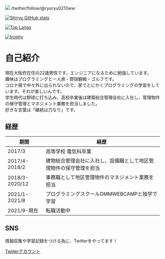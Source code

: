 ![](https://komarev.com/ghpvc/siryu-saito&color=green)
/twitter/follow/@ryuryu0213ww

[![Shiryu GitHub stats](https://github-readme-stats.vercel.app/api?username=siryu-saito&theme=vue-dark&show_icons=true)](https://github.com/siryu-saito/github-readme-stats)

[![Top Langs](https://github-readme-stats.vercel.app/api/top-langs/?username=siryu-saito&theme=vue-dark&show_icons=true&layout=compact)](https://github.com/siryu-saito/github-readme-stats)

[![trophy](https://github-profile-trophy.vercel.app/?username=siryu-saito&theme=dracula)](https://github.com/siryu-saito/github-profile-trophy)

# 自己紹介

現在大阪府在住の22歳男性です。エンジニアになるために勉強しています。  
趣味はプログラミングと一人旅・野球観戦・ゴルフです。  
コロナ禍で中々外に出られないので、家でとにかくプログラミングの学習をしています。それが楽しいんです。  
学生時代は野球に打ち込み、高校卒業後は建築総合管理会社に入社し、管理物件の保守管理とマネジメント業務を担当しました。  
好きな言葉は「継続は力なり」です。

## 経歴

| 期間 | 経歴 |
----|----
| 2017/3 | 高等学校 電気科卒業 |
| 2017/4-2018/2  | 建物総合管理会社に入社し、設備職として地区管理物件の保守管理を担当 |
| 2018/3-2020/12 | 事務職として地区管理物件のマネジメント業務を担当 |
| 2021/1-2021/8 | プログラミングスクールDMMWEBCAMPと独学で学習 |
| 2021/9-現在 | 転職活動中 |

## SNS

情報収集や学習記録をつける為に、Twitterをやってます！

[Twiiterアカウント](https://twitter.com/ryuryu0213ww)
